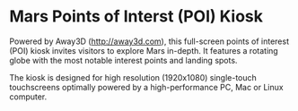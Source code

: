 Mars Points of Interst (POI) Kiosk
==============

Powered by Away3D (http://away3d.com), this full-screen points of interest (POI) kiosk invites visitors to explore Mars in-depth. It features a rotating globe with the most notable interest points and landing spots. 

The kiosk is designed for high resolution (1920x1080) single-touch touchscreens optimally powered by a high-performance PC, Mac or Linux computer.

